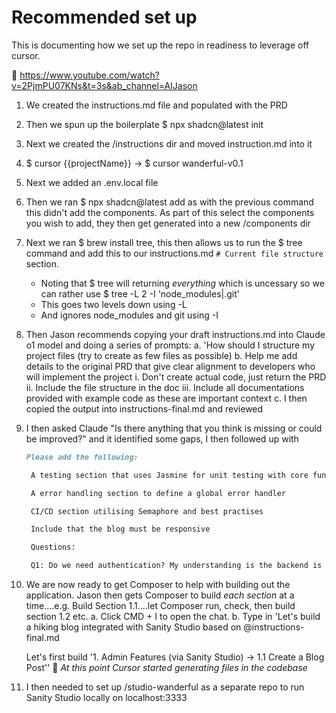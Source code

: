 # Recommended set up

This is documenting how we set up the repo in readiness to leverage off cursor.

🔗 https://www.youtube.com/watch?v=2PjmPU07KNs&t=3s&ab_channel=AIJason

1. We created the instructions.md file and populated with the PRD
2. Then we spun up the boilerplate $ npx shadcn@latest init  
3. Next we created the /instructions dir and moved instruction.md into it
4. $ cursor {{projectName}} -> $ cursor wanderful-v0.1
5. Next we added an .env.local file
6. Then we ran $ npx shadcn@latest add as with the previous command this didn't add the components. 
As part of this select the components you wish to add, they then get generated into a new /components dir
7. Next we ran $ brew install tree, this then allows us to run the $ tree command and add this to our instructions.md `# Current file structure` section.
   - Noting that $ tree will returning _everything_ which is uncessary so we can rather use $  tree -L 2 -I 'node_modules|.git'
   - This goes two levels down using -L
   - And ignores node_modules and git using -I
8. Then Jason recommends copying your draft instructions.md into Claude o1 model and doing a series of prompts:
  a. 'How should I structure my project files (try to create as few files as possible)
  b. Help me add details to the original PRD that give clear alignment to developers who will implement the project
     i. Don't create actual code, just return the PRD
     ii. Include the file structure in the doc
     iii. Include all documentations provided with example code as these are important context
  c. I then copied the output into instructions-final.md and reviewed
9. I then asked Claude "Is there anything that you think is missing or could be improved?" and it identified some gaps, I then followed up with
   ```md
   Please add the following:

    A testing section that uses Jasmine for unit testing with core functionality tested and ensuring each test expects a specific outcome, with no tests overlapping the outcomes.

    A error handling section to define a global error handler

    CI/CD section utilising Semaphore and best practises 

    Include that the blog must be responsive

    Questions:

    Q1: Do we need authentication? My understanding is the backend is managed on Sanity and the blog simply renders the data?
   ```
10. We are now ready to get Composer to help with building out the application. Jason then gets Composer to build _each section_ at a time....e.g. Build Section 1.1....let Composer run, check, then build section
1.2 etc. 
  a. Click CMD + I to open the chat.
  b. Type in 'Let's build a hiking blog integrated with Sanity Studio based on @instructions-final.md 

      Let's first build '1. Admin Features (via Sanity Studio) -> 1.1 Create a Blog Post''
🤖 _At this point Cursor started generating files in the codebase_
11. I then needed to set up /studio-wanderful as a separate repo to run Sanity Studio locally on localhost:3333
